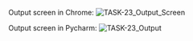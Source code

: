 Output screen in Chrome:
![TASK-23_Output_Screen](https://github.com/AnbarasiC/TASK-23/assets/147256510/1c25847d-ee0a-4b54-8410-d837a35d9347)

Output screen in Pycharm:
![TASK-23_Output](https://github.com/AnbarasiC/TASK-23/assets/147256510/8dbd3836-e332-4531-9ff6-0ee532356336)
